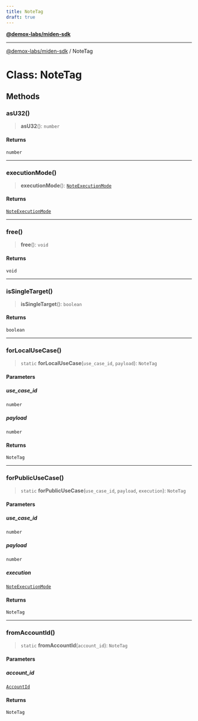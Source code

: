 ```yaml
---
title: NoteTag
draft: true
---
```


[**@demox-labs/miden-sdk**](../index)

***

[@demox-labs/miden-sdk](../index) / NoteTag

# Class: NoteTag

## Methods

### asU32()

> **asU32**(): `number`

#### Returns

`number`

***

### executionMode()

> **executionMode**(): [`NoteExecutionMode`](NoteExecutionMode)

#### Returns

[`NoteExecutionMode`](NoteExecutionMode)

***

### free()

> **free**(): `void`

#### Returns

`void`

***

### isSingleTarget()

> **isSingleTarget**(): `boolean`

#### Returns

`boolean`

***

### forLocalUseCase()

> `static` **forLocalUseCase**(`use_case_id`, `payload`): `NoteTag`

#### Parameters

##### use\_case\_id

`number`

##### payload

`number`

#### Returns

`NoteTag`

***

### forPublicUseCase()

> `static` **forPublicUseCase**(`use_case_id`, `payload`, `execution`): `NoteTag`

#### Parameters

##### use\_case\_id

`number`

##### payload

`number`

##### execution

[`NoteExecutionMode`](NoteExecutionMode)

#### Returns

`NoteTag`

***

### fromAccountId()

> `static` **fromAccountId**(`account_id`): `NoteTag`

#### Parameters

##### account\_id

[`AccountId`](AccountId)

#### Returns

`NoteTag`
